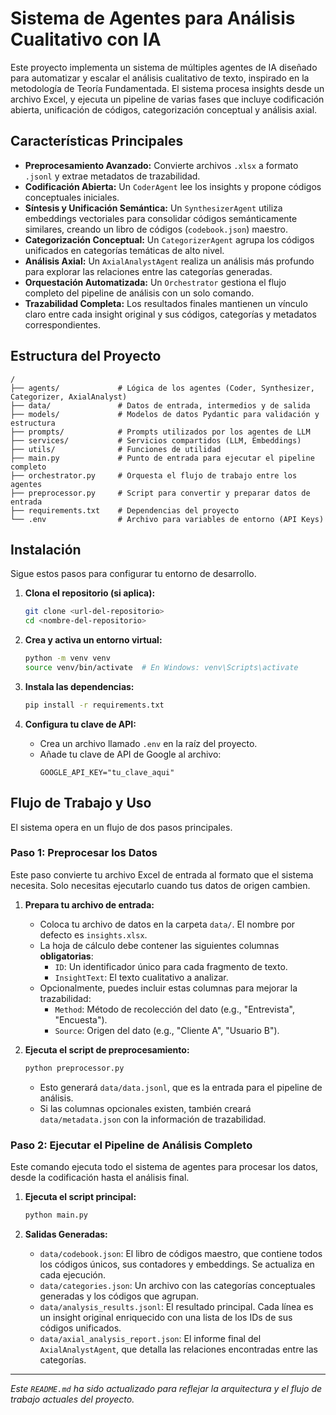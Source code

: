 # Sistema de Agentes para Análisis Cualitativo con IA

Este proyecto implementa un sistema de múltiples agentes de IA diseñado para automatizar y escalar el análisis cualitativo de texto, inspirado en la metodología de Teoría Fundamentada. El sistema procesa insights desde un archivo Excel, y ejecuta un pipeline de varias fases que incluye codificación abierta, unificación de códigos, categorización conceptual y análisis axial.

## Características Principales

- **Preprocesamiento Avanzado:** Convierte archivos `.xlsx` a formato `.jsonl` y extrae metadatos de trazabilidad.
- **Codificación Abierta:** Un `CoderAgent` lee los insights y propone códigos conceptuales iniciales.
- **Síntesis y Unificación Semántica:** Un `SynthesizerAgent` utiliza embeddings vectoriales para consolidar códigos semánticamente similares, creando un libro de códigos (`codebook.json`) maestro.
- **Categorización Conceptual:** Un `CategorizerAgent` agrupa los códigos unificados en categorías temáticas de alto nivel.
- **Análisis Axial:** Un `AxialAnalystAgent` realiza un análisis más profundo para explorar las relaciones entre las categorías generadas.
- **Orquestación Automatizada:** Un `Orchestrator` gestiona el flujo completo del pipeline de análisis con un solo comando.
- **Trazabilidad Completa:** Los resultados finales mantienen un vínculo claro entre cada insight original y sus códigos, categorías y metadatos correspondientes.

## Estructura del Proyecto

```
/
├── agents/             # Lógica de los agentes (Coder, Synthesizer, Categorizer, AxialAnalyst)
├── data/               # Datos de entrada, intermedios y de salida
├── models/             # Modelos de datos Pydantic para validación y estructura
├── prompts/            # Prompts utilizados por los agentes de LLM
├── services/           # Servicios compartidos (LLM, Embeddings)
├── utils/              # Funciones de utilidad
├── main.py             # Punto de entrada para ejecutar el pipeline completo
├── orchestrator.py     # Orquesta el flujo de trabajo entre los agentes
├── preprocessor.py     # Script para convertir y preparar datos de entrada
├── requirements.txt    # Dependencias del proyecto
└── .env                # Archivo para variables de entorno (API Keys)
```

## Instalación

Sigue estos pasos para configurar tu entorno de desarrollo.

1.  **Clona el repositorio (si aplica):**

    ```bash
    git clone <url-del-repositorio>
    cd <nombre-del-repositorio>
    ```

2.  **Crea y activa un entorno virtual:**

    ```bash
    python -m venv venv
    source venv/bin/activate  # En Windows: venv\Scripts\activate
    ```

3.  **Instala las dependencias:**

    ```bash
    pip install -r requirements.txt
    ```

4.  **Configura tu clave de API:**
    - Crea un archivo llamado `.env` en la raíz del proyecto.
    - Añade tu clave de API de Google al archivo:
      ```
      GOOGLE_API_KEY="tu_clave_aqui"
      ```

## Flujo de Trabajo y Uso

El sistema opera en un flujo de dos pasos principales.

### Paso 1: Preprocesar los Datos

Este paso convierte tu archivo Excel de entrada al formato que el sistema necesita. Solo necesitas ejecutarlo cuando tus datos de origen cambien.

1.  **Prepara tu archivo de entrada:**

    - Coloca tu archivo de datos en la carpeta `data/`. El nombre por defecto es `insights.xlsx`.
    - La hoja de cálculo debe contener las siguientes columnas **obligatorias**:
      - `ID`: Un identificador único para cada fragmento de texto.
      - `InsightText`: El texto cualitativo a analizar.
    - Opcionalmente, puedes incluir estas columnas para mejorar la trazabilidad:
      - `Method`: Método de recolección del dato (e.g., "Entrevista", "Encuesta").
      - `Source`: Origen del dato (e.g., "Cliente A", "Usuario B").

2.  **Ejecuta el script de preprocesamiento:**
    ```bash
    python preprocessor.py
    ```
    - Esto generará `data/data.jsonl`, que es la entrada para el pipeline de análisis.
    - Si las columnas opcionales existen, también creará `data/metadata.json` con la información de trazabilidad.

### Paso 2: Ejecutar el Pipeline de Análisis Completo

Este comando ejecuta todo el sistema de agentes para procesar los datos, desde la codificación hasta el análisis final.

1.  **Ejecuta el script principal:**

    ```bash
    python main.py
    ```

2.  **Salidas Generadas:**
    - `data/codebook.json`: El libro de códigos maestro, que contiene todos los códigos únicos, sus contadores y embeddings. Se actualiza en cada ejecución.
    - `data/categories.json`: Un archivo con las categorías conceptuales generadas y los códigos que agrupan.
    - `data/analysis_results.jsonl`: El resultado principal. Cada línea es un insight original enriquecido con una lista de los IDs de sus códigos unificados.
    - `data/axial_analysis_report.json`: El informe final del `AxialAnalystAgent`, que detalla las relaciones encontradas entre las categorías.

---

_Este `README.md` ha sido actualizado para reflejar la arquitectura y el flujo de trabajo actuales del proyecto._
